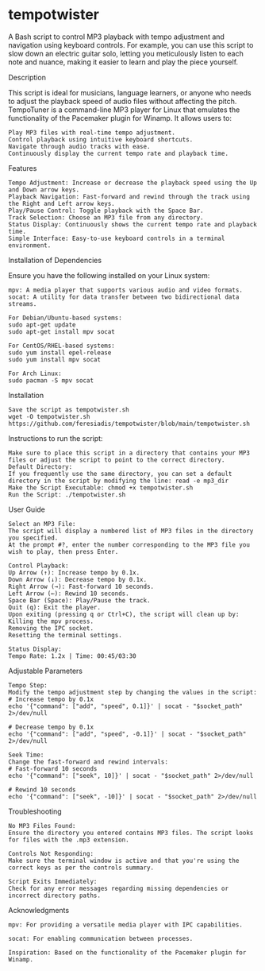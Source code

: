 # tempotwister

A Bash script to control MP3 playback with tempo adjustment and navigation using keyboard controls.
For example, you can use this script to slow down an electric guitar solo, letting you meticulously listen to each note and nuance, making it easier to learn and play the piece yourself.

Description

This script is ideal for musicians, language learners, or anyone who needs to adjust the playback speed of audio files without affecting the pitch.
TempoTuner is a command-line MP3 player for Linux that emulates the functionality of the Pacemaker plugin for Winamp. It allows users to:

    Play MP3 files with real-time tempo adjustment.
    Control playback using intuitive keyboard shortcuts.
    Navigate through audio tracks with ease.
    Continuously display the current tempo rate and playback time.

Features

    Tempo Adjustment: Increase or decrease the playback speed using the Up and Down arrow keys.
    Playback Navigation: Fast-forward and rewind through the track using the Right and Left arrow keys.
    Play/Pause Control: Toggle playback with the Space Bar.
    Track Selection: Choose an MP3 file from any directory.
    Status Display: Continuously shows the current tempo rate and playback time.
    Simple Interface: Easy-to-use keyboard controls in a terminal environment.

Installation of Dependencies

Ensure you have the following installed on your Linux system:

    mpv: A media player that supports various audio and video formats.
    socat: A utility for data transfer between two bidirectional data streams.

    For Debian/Ubuntu-based systems:
    sudo apt-get update
    sudo apt-get install mpv socat

    For CentOS/RHEL-based systems:
    sudo yum install epel-release
    sudo yum install mpv socat

    For Arch Linux:
    sudo pacman -S mpv socat

Installation

    Save the script as tempotwister.sh
    wget -O tempotwister.sh https://github.com/feresiadis/tempotwister/blob/main/tempotwister.sh
 
Instructions to run the script:

    Make sure to place this script in a directory that contains your MP3 files or adjust the script to point to the correct directory.
    Default Directory:
    If you frequently use the same directory, you can set a default directory in the script by modifying the line: read -e mp3_dir
    Make the Script Executable: chmod +x tempotwister.sh
    Run the Script: ./tempotwister.sh

User Guide

    Select an MP3 File:
    The script will display a numbered list of MP3 files in the directory you specified.
    At the prompt #?, enter the number corresponding to the MP3 file you wish to play, then press Enter.

    Control Playback:
    Up Arrow (↑): Increase tempo by 0.1x.
    Down Arrow (↓): Decrease tempo by 0.1x.
    Right Arrow (→): Fast-forward 10 seconds.
    Left Arrow (←): Rewind 10 seconds.
    Space Bar (Space): Play/Pause the track.
    Quit (q): Exit the player.
    Upon exiting (pressing q or Ctrl+C), the script will clean up by:
    Killing the mpv process.
    Removing the IPC socket.
    Resetting the terminal settings.

    Status Display:
    Tempo Rate: 1.2x | Time: 00:45/03:30

Adjustable Parameters

    Tempo Step:
    Modify the tempo adjustment step by changing the values in the script:
    # Increase tempo by 0.1x
    echo '{"command": ["add", "speed", 0.1]}' | socat - "$socket_path" 2>/dev/null

    # Decrease tempo by 0.1x
    echo '{"command": ["add", "speed", -0.1]}' | socat - "$socket_path" 2>/dev/null
    
    Seek Time:
    Change the fast-forward and rewind intervals:
    # Fast-forward 10 seconds
    echo '{"command": ["seek", 10]}' | socat - "$socket_path" 2>/dev/null

    # Rewind 10 seconds
    echo '{"command": ["seek", -10]}' | socat - "$socket_path" 2>/dev/null

Troubleshooting
    
    No MP3 Files Found:
    Ensure the directory you entered contains MP3 files. The script looks for files with the .mp3 extension.
    
    Controls Not Responding:
    Make sure the terminal window is active and that you're using the correct keys as per the controls summary.

    Script Exits Immediately:
    Check for any error messages regarding missing dependencies or incorrect directory paths.

Acknowledgments

    mpv: For providing a versatile media player with IPC capabilities.

    socat: For enabling communication between processes.

    Inspiration: Based on the functionality of the Pacemaker plugin for Winamp.

    





    

